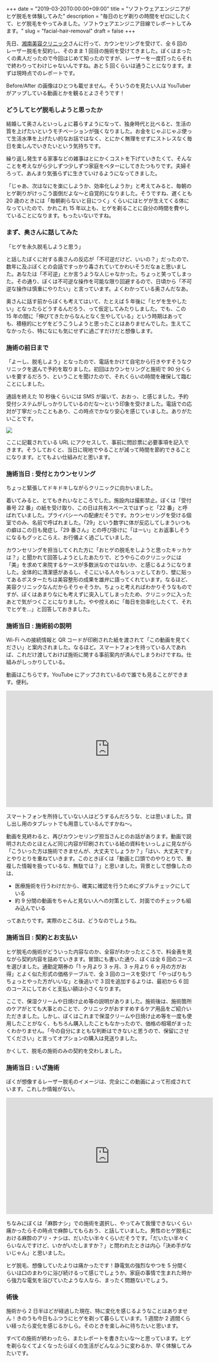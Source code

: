 +++
date = "2019-03-20T0:00:00+09:00"
title = "ソフトウェアエンジニアがヒゲ脱毛を体験してみた"
description = "毎日のヒゲ剃りの時間をゼロにしたくて、ヒゲ脱毛をやってみました。ソフトウェアエンジニア目線でレポートしてみます。"
slug = "facial-hair-removal"
draft = false
+++

先日、<a href="https://www.sbc-skincare.com/" title="美容皮膚科（美容医療・美肌治療）なら湘南美容クリニック">湘南美容クリニック</a>さんに行って、カウンセリングを受けて、全 6 回のレーザー脱毛を契約し、そのまま 1 回目の施術を受けてきました。ぼくはまったくの素人だったので今回はじめて知ったのですが、レーザーを一度打ったらそれで終わりってわけじゃないんですね。あと 5 回くらいは通うことになります。まずは現時点でのレポートです。

Before/After の画像はひとつも載せません。そういうのを見たい人は YouTuber がアップしている動画とかを観るとよさそうです！

### どうしてヒゲ脱毛しようと思ったか

結婚して奥さんといっしょに暮らすようになって、独身時代と比べると、生活の質を上げたいというモチベーションが強くなりました。お金をじゃぶじゃぶ使って生活水準を上げたい的なお話ではなく、とにかく無理をせずにストレスなく毎日を楽しんでいきたいという気持ちです。

繰り返し発生する家事などの雑事はとにかくコストを下げていきたくて、そんなことを考えながら少しずつ少しずつ家庭をベターにしてきたつもりです。夫婦そろって、あんまり気張らずに生きていけるようになってきました。

「じゃあ、次はなにを楽にしようか、効率化しようか」と考えてみると、毎朝のヒゲ剃りがけっこう面倒だよな〜と自覚的になりました。そうですね、遅くとも 20 歳のときには「毎朝剃らないと目につく」くらいにはヒゲが生えてくる体になっていたので、かれこれ 15 年以上も、ヒゲを剃ることに自分の時間を費やしていることになります。もったいないですね。

### まず、奥さんに話してみた

「ヒゲを永久脱毛しようと思う」

と話したぼくに対する奥さんの反応が「不可逆だけど、いいの？」だったので、数年に及ぶぼくとの会話ですっかり毒されていてかわいそうだなぁと思いました。あなたは「不可逆」とか言うような人じゃなかった。ちょっと笑ってしまった。その通り、ぼくは不可逆な操作を可能な限り回避するので、日頃から「不可逆な操作は慎重にやりたい」と言っています。よくわかっている奥さんだなあ。

奥さんに話す前からぼくも考えてはいて、たとえば 5 年後に「ヒゲを生やしたい」となったらどうするんだろう、って仮定してみたりしました。でも、この 15 年の間に「伸びてきたからなんとなく生やしている」という時期はあっても、積極的にヒゲをどうこうしようと思ったことはありませんでした。生えてこなかったら、特になにも気にせずに過ごすだけだと想像します。

### 施術の前日まで

「よーし、脱毛しよう」となったので、電話をかけて自宅から行きやすそうなクリニックを選んで予約を取りました。初回はカウンセリングと施術で 90 分くらいを要するだろう、ということを聞けたので、それくらいの時間を確保して臨むことにしました。

通話を終えた 10 秒後くらいには SMS が届いて、おおっ、と感じました。予約受付システムがしっかりしているのだな〜という印象を受けました。電話での応対が丁寧だったこともあり、この時点でかなり安心を感じていました。ありがたいことです。

<img src="/post/2019/03/20/sms.png">

ここに記載されている URL にアクセスして、事前に問診票に必要事項を記入できます。そうしておくと、当日に現地でやることが減って時間を節約できることになります。とてもよい仕組みだと思います。

### 施術当日 : 受付とカウンセリング

ちょっと緊張してドキドキしながらクリニックに向かいました。

着いてみると、とてもきれいなところでした。施設内は撮影禁止。ぼくは「受付番号 22 番」の紙を受け取り、この日は共有スペースではずっと「22 番」と呼ばれていました。プライバシーへの配慮だそうです。カウンセリングを受ける個室でのみ、名前で呼ばれました。「29」という数字に体が反応してしまういつもの癖はこの日も発症し「29 番さん」との呼び掛けに「はーい」とお返事しそうになるもグッとこらえ、お行儀よく過ごしていました。

カウンセリングを担当してくれた方に「おヒゲの脱毛をしようと思ったキッカケは？」と聞かれて回答しようとしたあたりで、どうやらこのクリニックには「美」を求めて来院するケースが多数派なのではないか、と感じるようになりました。全体的に清潔感があるし、そこにいる人々もシュッとしており、壁に貼ってあるポスターたちは美容整形の成果を雄弁に語ってくれています。なるほど、美容クリニックなんだからそりゃそうか。ちょっと考えればわかりそうなものですが、ぼくはあまりなにも考えずに突入してしまったため、クリニックに入ったあとで気がつくことになりました。やや控えめに「毎日を効率化したくて、それでヒゲを…」と回答しておきました。

### 施術当日 : 施術前の説明

Wi-Fi への接続情報と QR コードが印刷された紙を渡されて「この動画を見てください」と案内されました。なるほど。スマートフォンを持っている人であれば、これだけ渡しておけば施術に関する事前案内が済んでしまうわけですね。仕組みがしっかりしている。

動画はこちらです。YouTube にアップされているので誰でも見ることができます。便利。

<iframe width="560" height="315" src="https://www.youtube.com/embed/2jwnNNkdij8" frameborder="0" allow="accelerometer; autoplay; encrypted-media; gyroscope; picture-in-picture" allowfullscreen></iframe>

スマートフォンを所持していない人はどうするんだろうな、とは思いました。貸し出し用のタブレットでも用意しているんですかね〜。

動画を見終わると、再びカウンセリング担当さんとのお話があります。動画で説明されたのとほとんど同じ内容が印刷されている紙の資料をいっしょに見ながら「こういった方は施術できませんが、大丈夫でしょうか？」「はい、大丈夫です」とやりとりを重ねていきます。このときぼくは「動画と口頭でのやりとりで、重複した情報を扱っているな、無駄では？」と思いました。背景として想像したのは、

- 医療施術を行うわけだから、確実に確認を行うためにダブルチェックにしている
- 約 9 分間の動画をちゃんと見ない人への対策として、対面でのチェックも組み込んでいる

ってあたりです。実際のところは、どうなのでしょうね。

### 施術当日 : 契約とお支払い

ヒゲ脱毛の施術がどういった内容なのか、全容がわかったところで、料金表を見ながら契約内容を詰めていきます。冒頭にも書いた通り、ぼくは全 6 回のコースを選びました。通勤定期券の「1 ヶ月より 3 ヶ月、3 ヶ月より 6 ヶ月の方がお得」とよく似た形式の価格テーブルで、全 3 回のコースを受けて「やっぱりもうちょっとやった方がいいな」と後追いで 3 回を追加するよりは、最初から 6 回のコースにしておくと支払い額は小さくなります。

ここで、保湿クリームや日焼け止め等の説明がありました。施術後は、施術箇所のケアがとても大事とのことで、クリニックがおすすめするケア用品をご紹介いただきました。しかし、ぼくはこれまで保湿クリームや日焼け止め等を一度も使用したことがなく、もちろん購入したこともなかったので、価格の相場がまったくわかりません。「今の自分にまともな判断はできないと思うので、保留にさせてください」と言ってオプションの購入は見送りました。

かくして、脱毛の施術のみの契約を交わしました。

### 施術当日 : いざ施術

ぼくが想像するレーザー脱毛のイメージは、完全にこの動画によって形成されています。これしか情報がない。

<iframe width="560" height="315" src="https://www.youtube.com/embed/ewQeocPtWuE" frameborder="0" allow="accelerometer; autoplay; encrypted-media; gyroscope; picture-in-picture" allowfullscreen></iframe>

ちなみにぼくは「麻酔ナシ」での施術を選択し、やってみて我慢できないくらい痛かったらその時点で麻酔してもらおう、と話していました。男性のヒゲ脱毛における麻酔のアリ・ナシは、だいたい半々くらいだそうです。「だいたい半々くらいなんですけど、いかがいたしますか？」と問われたときは内心「決め手がないじゃん」と思いました。

ヒゲ脱毛、想像していたよりは痛かったです！静電気の強烈なやつを 5 分間くらいは口のまわりに浴び続けるって感じでしょうか。家庭の事情で生まれた時から強力な電気を浴びていたような人なら、まったく問題ないでしょう。

### 術後

施術から 2 日半ほどが経過した現在、特に変化を感じるようなことはありません！きのうも今日もふつうにヒゲを剃って暮らしています。1 週間か 2 週間くらい経ったら変化を感じるかしら。そのときを楽しみに待ちたいと思います。

すべての施術が終わったら、またレポートを書きたいな〜と思っています。ヒゲを剃らなくてよくなったらぼくの生活がどんなふうに変わるか、早く体験してみたいです。
